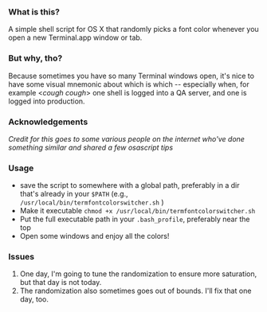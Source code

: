 
### What is this?
A simple shell script for OS X that randomly picks a font color whenever you open a new Terminal.app window or tab.

### But why, tho?
Because sometimes you have so many Terminal windows open, it's nice to have some visual mnemonic about which is which -- especially when, for example <_cough_ _cough_> one shell is logged into a QA server, and one is logged into production. 

### Acknowledgements
_Credit for this goes to some various people on the internet who've done something similar and shared a few osascript tips_

### Usage
- save the script to somewhere with a global path, preferably in a dir that's already in your `$PATH` (e.g., `/usr/local/bin/termfontcolorswitcher.sh` )
- Make it executable `chmod +x /usr/local/bin/termfontcolorswitcher.sh`
- Put the full executable path in your `.bash_profile`, preferably near the top
- Open some windows and enjoy all the colors!

### Issues
1. One day, I'm going to tune the randomization to ensure more saturation, but that day is not today.
2. The randomization also sometimes goes out of bounds. I'll fix that one day, too.
